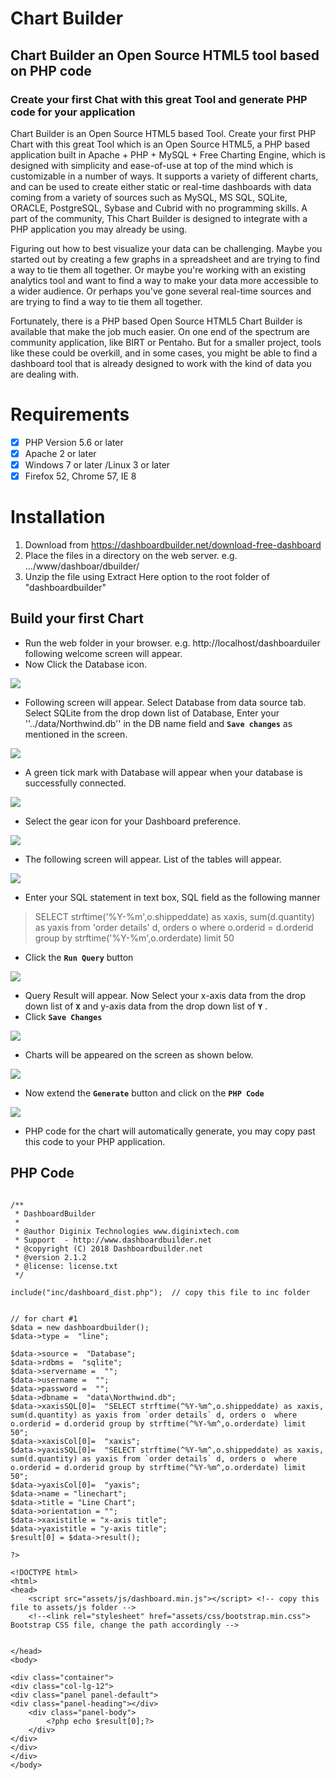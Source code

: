 # Chart Builder
## Chart Builder an Open Source HTML5 tool based on PHP code
### Create your first Chat with this great Tool and generate PHP code for your application 
Chart Builder is an Open Source HTML5 based Tool. Create your first PHP Chart with this great Tool which is an Open Source HTML5, a PHP based application built in Apache + PHP + MySQL + Free Charting Engine, which is designed with simplicity and ease-of-use at top of the mind which is customizable in a number of ways. It supports a variety of different charts, and can be used to create either static or real-time dashboards with data coming from a variety of sources such as MySQL, MS SQL, SQLite, ORACLE, PostgreSQL, Sybase and Cubrid with no programming skills. A part of the community, This Chart Builder is designed to integrate with a PHP application you may already be using.

Figuring out how to best visualize your data can be challenging. Maybe you started out by creating a few graphs in a spreadsheet and are trying to find a way to tie them all together. Or maybe you're working with an existing analytics tool and want to find a way to make your data more accessible to a wider audience. Or perhaps you've gone several real-time sources and are trying to find a way to tie them all together.

Fortunately, there is a PHP based Open Source HTML5 Chart Builder is available that make the job much easier. On one end of the spectrum are community application, like BIRT or Pentaho. But for a smaller project, tools like these could be overkill, and in some cases, you might be able to find a dashboard tool that is already designed to work with the kind of data you are dealing with.


Requirements
==
- [x] PHP Version 5.6 or later
- [x] Apache 2 or later
- [x] Windows 7 or later /Linux 3 or later
- [x] Firefox 52, Chrome 57, IE 8

Installation
==
1. Download from https://dashboardbuilder.net/download-free-dashboard
2. Place the files in a directory on the web server. e.g. …/www/dashboar/dbuilder/
3. Unzip  the file using Extract Here option to the root folder of "dashboardbuilder"

## Build your first Chart
- Run the web folder in your browser. e.g. http://localhost/dashboarduiler following welcome screen will appear.
- Now Click the Database icon.

<img src="https://raw.githubusercontent.com/DashboardBuilder/chart-builder/master/php-dashboard-screen1.png"/>


- Following screen will appear. Select Database from data source tab. Select SQLite from the drop down list of Database, Enter your ''../data/Northwind.db'' in the DB name field and **``Save changes``** as mentioned in the screen.

<img src="https://raw.githubusercontent.com/DashboardBuilder/chart-builder/master/php-dashboard-screen5.png"/>

- A green tick mark with Database  will appear when your database is successfully connected.

<img src="https://raw.githubusercontent.com/DashboardBuilder/chart-builder/master/php-dashboard-screen7.png"/>

- Select the gear icon for your Dashboard preference.

<img src="https://raw.githubusercontent.com/DashboardBuilder/chart-builder/master/php-dashboard-screen8.png"/>

- The following screen will appear. List of the tables will appear.

<img src="https://raw.githubusercontent.com/DashboardBuilder/chart-builder/master/php-dashboard-screen8b.png"/>

- Enter your SQL statement in text box, SQL field as the following manner

> SELECT strftime('%Y-%m',o.shippeddate) as xaxis, sum(d.quantity) as yaxis from 'order details' d, orders o where o.orderid = d.orderid group by strftime('%Y-%m',o.orderdate) limit 50 

- Click the **``Run Query``** button

<img src="https://raw.githubusercontent.com/DashboardBuilder/chart-builder/master/php-dashboard-screen8c.png"/>


- Query Result will appear. Now Select your x-axis data from the drop down list of **``X``**  and y-axis data from the drop down list of **``Y``** .
- Click **``Save Changes``**

<img src="https://raw.githubusercontent.com/DashboardBuilder/chart-builder/master/php-dashboard-screen9.png"/>

- Charts will be appeared on the screen as shown below.

<img src="https://raw.githubusercontent.com/DashboardBuilder/chart-builder/master/php-dashboard-screen9b.png"/>

- Now extend the **``Generate``** button and click on the **``PHP Code``**

<img src="https://raw.githubusercontent.com/DashboardBuilder/chart-builder/master/php-dashboard-screen9c.png"/>

- PHP code for the chart will automatically generate, you may copy past this code to your PHP application.

## PHP Code

```

/**
 * DashboardBuilder
 *
 * @author Diginix Technologies www.diginixtech.com
 * Support  - http://www.dashboardbuilder.net
 * @copyright (C) 2018 Dashboardbuilder.net
 * @version 2.1.2
 * @license: license.txt
 */

include("inc/dashboard_dist.php");  // copy this file to inc folder 


// for chart #1
$data = new dashboardbuilder(); 
$data->type =  "line";

$data->source =  "Database"; 
$data->rdbms =  "sqlite"; 
$data->servername =  "";
$data->username =  "";
$data->password =  "";
$data->dbname =  "data\Northwind.db";
$data->xaxisSQL[0]=  "SELECT strftime(^%Y-%m^,o.shippeddate) as xaxis, sum(d.quantity) as yaxis from `order details` d, orders o  where o.orderid = d.orderid group by strftime(^%Y-%m^,o.orderdate) limit 50";
$data->xaxisCol[0]=  "xaxis";
$data->yaxisSQL[0]=  "SELECT strftime(^%Y-%m^,o.shippeddate) as xaxis, sum(d.quantity) as yaxis from `order details` d, orders o  where o.orderid = d.orderid group by strftime(^%Y-%m^,o.orderdate) limit 50";
$data->yaxisCol[0]=  "yaxis";
$data->name = "linechart";
$data->title = "Line Chart";
$data->orientation = "";
$data->xaxistitle = "x-axis title";
$data->yaxistitle = "y-axis title";
$result[0] = $data->result();

?>

<!DOCTYPE html>
<html> 
<head> 
	<script src="assets/js/dashboard.min.js"></script> <!-- copy this file to assets/js folder --> 
	<!--<link rel="stylesheet" href="assets/css/bootstrap.min.css"> Bootstrap CSS file, change the path accordingly --> 


</head>
<body> 

<div class="container">
<div class="col-lg-12">
<div class="panel panel-default">
<div class="panel-heading"></div>
    <div class="panel-body">
        <?php echo $result[0];?>
    </div>
</div>
</div>
</div>
</body>
```
